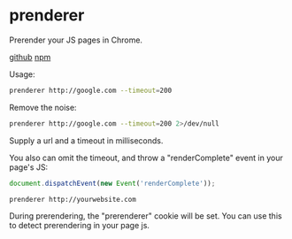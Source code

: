 # prenderer

Prerender your JS pages in Chrome.

[github](https://github.com/seanmorris/prenderer)
[npm](https://www.npmjs.com/package/prenderer)

Usage:

```sh
prenderer http://google.com --timeout=200
```

Remove the noise:


```sh
prenderer http://google.com --timeout=200 2>/dev/null
```

Supply a url and a timeout in milliseconds.

You also can omit the timeout, and throw a "renderComplete" event in your page's JS:

```js
document.dispatchEvent(new Event('renderComplete'));
```

```sh
prenderer http://yourwebsite.com
```

During prerendering, the "prerenderer" cookie will be set. You can use this to detect prerendering in your page js.
